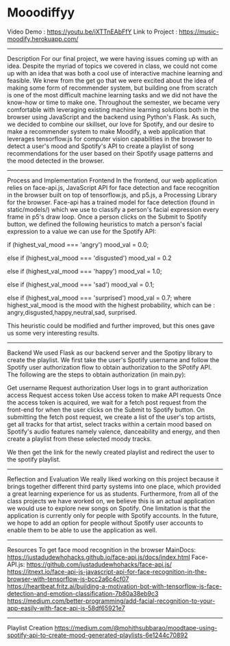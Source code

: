 # Mooodiffyy

Video Demo : https://youtu.be/iXTTnEAbFfY
Link to Project : https://music-moodify.herokuapp.com/

-------------------------------------------------------------------------------------------------------------------------------------------------------------------

Description
For our final project, we were having issues coming up with an idea. Despite the myriad of topics we covered in class, we could not come up with an idea that was both a cool use of interactive machine learning and feasible. We knew from the get go that we were excited about the idea of making some form of recommender system, but building one from scratch is one of the most difficult machine learning tasks and we did not have the know-how or time to make one. Throughout the semester, we became very comfortable with leveraging existing machine learning solutions both in the browser using JavaScript and the backend using Python's Flask. As such, we decided to combine our skillset, our love for Spotify, and our desire to make a recommender system to make Moodify, a web application that leverages tensorflow.js for computer vision capabilities in the browser to detect a user's mood and Spotify's API to create a playlist of song recommendations for the user based on their Spotify usage patterns and the mood detected in the browser.

--------------------------------------------------------------------------------------------------------------------------------------------------------------------

Process and Implementation
Frontend
In the frontend, our web application relies on face-api.js, JavaScript API for face detection and face recognition in the browser built on top of tensorflow.js, and p5.js, a Processing Library for the browser. Face-api has a trained model for face detection (found in static/models/) which we use to classify a person's facial expression every frame in p5's draw loop. Once a person clicks on the Submit to Spotify button, we defined the following heuristics to match a person's facial expression to a value we can use for the Spotify API:

if (highest_val_mood === 'angry')   mood_val = 0.0;

else if (highest_val_mood === 'disgusted')  mood_val = 0.2

else if (highest_val_mood === 'happy')  mood_val = 1.0;

else if (highest_val_mood === 'sad')    mood_val = 0.1;

else if (highest_val_mood === 'surprised')  mood_val = 0.7;
where highest_val_mood is the mood with the highest probability, which can be : angry,disgusted,happy,neutral,sad, surprised.

This heuristic could be modified and further improved, but this ones gave us some very interesting results.

--------------------------------------------------------------------------------------------------------------------------------------------------------------------

Backend
We used Flask as our backend server and the Spotipy library to create the playlist. We first take the user's Spotify username and follow the Spotify user authorization flow to obtain authorization to the SPotify API. The following are the steps to obtain authorization (in main.py):

Get username
Request authorization
User logs in to grant authorization access
Request access token
Use access token to make API requests
Once the access token is acquired, we wait for a fetch post request from the front-end for when the user clicks on the Submit to Spotify button. On submitting the fetch post request, we create a list of the user's top artists, get all tracks for that artist, select tracks within a certain mood based on Spotify's audio features namely valence, danceability and energy, and then create a playlist from these selected moody tracks.

We then get the link for the newly created playlist and redirect the user to the spotify playlist.

--------------------------------------------------------------------------------------------------------------------------------------------------------------------

Reflection and Evaluation
We really liked working on this project because it brings together different third party systems into one place, which provided a great learning experience for us as students. Furthermore, from all of the class projects we have worked on, we believe this is an actual application we would use to explore new songs on Spotify. One limitation is that the application is currently only for people with Spotify accounts. In the future, we hope to add an option for people without Spotify user accounts to enable them to be able to use the application as well.

--------------------------------------------------------------------------------------------------------------------------------------------------------------------

Resources
To get face mood recognition in the browser
MainDocs: https://justadudewhohacks.github.io/face-api.js/docs/index.html
Face-API.js: https://github.com/justadudewhohacks/face-api.js/
https://itnext.io/face-api-js-javascript-api-for-face-recognition-in-the-browser-with-tensorflow-js-bcc2a6c4cf07
https://heartbeat.fritz.ai/building-a-motivation-bot-with-tensorflow-js-face-detection-and-emotion-classification-7b80a38eb9c3
https://medium.com/better-programming/add-facial-recognition-to-your-app-easily-with-face-api-js-58df65921e7

--------------------------------------------------------------------------------------------------------------------------------------------------------------------

Playlist Creation
https://medium.com/@mohithsubbarao/moodtape-using-spotify-api-to-create-mood-generated-playlists-6e1244c70892
